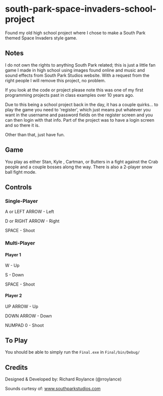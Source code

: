 # south-park-space-invaders-school-project
Found my old high school project where I chose to make a South Park themed Space Invaders style game.

## Notes
I do not own the rights to anything South Park related; this is just a little fan game I made in high school using images found online and music and sound effects from South Park Studios website. With a request from the right people I will remove this project, no problem.

If you look at the code or project please note this was one of my first programming projects past in class examples over 10 years ago.

Due to this being a school project back in the day, it has a couple quirks... to play the game you need to 'register', which just means put whatever you want in the username and password fields on the register screen and you can then login with that info. Part of the project was to have a login screen and so there it is.

Other than that, just have fun.

## Game

You play as either Stan, Kyle , Cartman, or Butters in a fight against the Crab people and a couple bosses along the way. There is also a 2-player snow ball fight mode.

## Controls
### Single-Player
A or LEFT ARROW - Left

D or RIGHT ARROW - Right

SPACE - Shoot

### Multi-Player
#### Player 1
W - Up

S - Down

SPACE - Shoot

#### Player 2
UP ARROW - Up

DOWN ARROW - Down

NUMPAD 0 - Shoot

## To Play
You should be able to simply run the ```Final.exe``` in ```Final/bin/Debug/```

## Credits

Designed & Developed by: Richard Roylance (@rroylance)

Sounds curtesy of: www.southparkstudios.com
